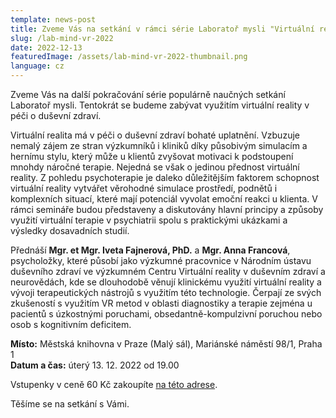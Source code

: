 ```yaml
---
template: news-post
title: Zveme Vás na setkání v rámci série Laboratoř mysli "Virtuální realita v psychoterapii - jak ošálit mysl"
slug: /lab-mind-vr-2022
date: 2022-12-13
featuredImage: /assets/lab-mind-vr-2022-thumbnail.png
language: cz
---
```


Zveme Vás na další pokračování série populárně naučných setkání Laboratoř mysli. Tentokrát se budeme zabývat využitím virtuální reality v péči o duševní zdraví.

Virtuální realita má v péči o duševní zdraví bohaté uplatnění. Vzbuzuje nemalý zájem ze stran výzkumníků i kliniků díky působivým simulacím a hernímu stylu, který může u klientů zvyšovat motivaci k podstoupení mnohdy náročné terapie. Nejedná se však o jedinou přednost virtuální reality. Z pohledu psychoterapie je daleko důležitějším faktorem schopnost virtuální reality vytvářet věrohodné simulace prostředí, podnětů i komplexních situací, které mají potenciál vyvolat emoční reakci u klienta. V rámci semináře budou představeny a diskutovány hlavní principy a způsoby využití virtuální terapie v psychiatrii spolu s praktickými ukázkami a výsledky dosavadních studií.  
  
Přednáší **Mgr. et Mgr. Iveta Fajnerová, PhD.** a **Mgr. Anna Francová**, psycholožky, které působí jako výzkumné pracovnice v Národním ústavu duševního zdraví ve výzkumném Centru Virtuální reality v duševním zdraví a neurovědách, kde se dlouhodobě věnují klinickému využití virtuální reality a vývoji terapeutických nástrojů s využitím této technologie. Čerpají ze svých zkušeností s využitím VR metod v oblasti diagnostiky a terapie zejména u pacientů s úzkostnými poruchami, obsedantně-kompulzivní poruchou nebo osob s kognitivním deficitem.

**Místo:** Městská knihovna v Praze (Malý sál), Mariánské náměstí 98/1, Praha 1  
**Datum a čas:** úterý 13. 12. 2022 od 19.00

Vstupenky v ceně 60 Kč zakoupíte [na této adrese](https://www.mlp.cz/cz/akce/e22728-virtualni-realita-v-psychoterapii-jak-osalit-mysl/).

Těšíme se na setkání s Vámi.
